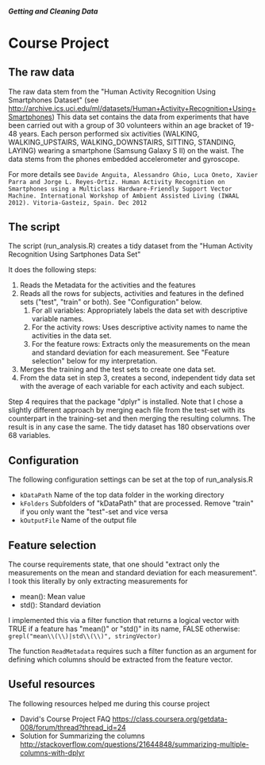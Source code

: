 ##### Getting and Cleaning Data
# Course Project

## The raw data
The raw data stem from the "Human Activity Recognition Using Smartphones Dataset" (see http://archive.ics.uci.edu/ml/datasets/Human+Activity+Recognition+Using+Smartphones)
This data set contains the data from experiments that have been carried out with a group of 30 volunteers within an age bracket of 19-48 years. Each person performed six activities (WALKING, WALKING_UPSTAIRS, WALKING_DOWNSTAIRS, SITTING, STANDING, LAYING) wearing a smartphone (Samsung Galaxy S II) on the waist. The data stems from the phones embedded accelerometer and gyroscope.

For more details see `Davide Anguita, Alessandro Ghio, Luca Oneto, Xavier Parra and Jorge L. Reyes-Ortiz. Human Activity Recognition on Smartphones using a Multiclass Hardware-Friendly Support Vector Machine. International Workshop of Ambient Assisted Living (IWAAL 2012). Vitoria-Gasteiz, Spain. Dec 2012`

## The script
The script (run_analysis.R) creates a tidy dataset from the "Human Activity Recognition Using Sartphones Data Set"

It does the following steps:

1. Reads the Metadata for the activities and the features
2. Reads all the rows for subjects, activities and features in the defined sets ("test", "train" or both). See "Configuration" below.
	1. For all variables: Appropriately labels the data set with descriptive variable names. 
	2. For the activity rows: Uses descriptive activity names to name the activities in the data set.
	3. For the feature rows: Extracts only the measurements on the mean and standard deviation for each measurement. See "Feature selection" below for my interpretation.
3. Merges the training and the test sets to create one data set.
4. From the data set in step 3, creates a second, independent tidy data set with the average of each variable for each activity and each subject.

Step 4 requires that the package "dplyr" is installed. 
Note that I chose a slightly different approach by merging each file from the test-set with its counterpart in the training-set and then merging the resulting columns. 
The result is in any case the same. The tidy dataset has 180 observations over 68 variables.

## Configuration
The following configuration settings can be set at the top of run_analysis.R

* `kDataPath` Name of the top data folder in the working directory
* `kFolders` Subfolders of "kDataPath" that are processed. Remove "train" if you only want the "test"-set and vice versa
* `kOutputFile` Name of the output file

## Feature selection
The course requirements state, that one should "extract only the measurements on the mean and standard deviation for each measurement". 
I took this literally by only extracting measurements for

* mean(): Mean value
* std(): Standard deviation

I implemented this via a filter function that returns a logical vector with TRUE if a feature has "mean()" or "std()" in its name, FALSE otherwise:
`grepl("mean\\(\\)|std\\(\\)", stringVector)`

The function `ReadMetadata` requires such a filter function as an argument for defining which columns should be extracted from the feature vector. 

## Useful resources
The following resources helped me during this course project
* David's Course Project FAQ https://class.coursera.org/getdata-008/forum/thread?thread_id=24
* Solution for Summarizing the columns http://stackoverflow.com/questions/21644848/summarizing-multiple-columns-with-dplyr
